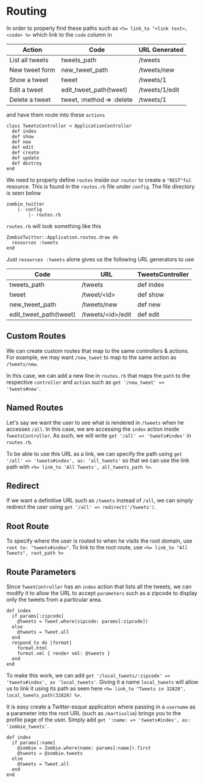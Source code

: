 # Routing

In order to properly find these paths such as `<%= link_to "<link text>, <code> %>` which link to  the `code` column in

| Action | Code | URL Generated |
| ------ | ---- | ------------- | 
| List all tweets | tweets_path | /tweets |
| New tweet form | new_tweet_path | /tweets/new |
| Show a tweet | tweet | /tweets/1 |
| Edit a tweet | edit_tweet_path(tweet) | /tweets/1/edit |
| Delete a tweet | tweet, :method => :delete | /tweets/1 |

and have them route into these `actions`

```
class TweetsController < ApplicationController
  def index
  def show
  def new
  def edit
  def create
  def update
  def destroy
end
```

We need to properly define `routes` inside our `router` to create a `"REST"ful` resource. This is found in the `routes.rb` file under `config`. The file directory is seen below

```
zombie_twitter
	|- config
    	|- routes.rb
```

`routes.rb` will look something like this

```
ZombieTwitter::Application.routes.draw do
  resources :tweets
end
```
Just `resources :tweets` alone gives us the following URL generators to use

| Code | URL | TweetsController | 
| ---- | --- | ---------------- | 
| tweets_path | /tweets | def index |
| tweet | /tweet/\<id> | def show |
| new_tweet_path | /tweets/new | def new |
| edit_tweet_path(tweet) | /tweets/\<id>/edit | def edit |

## Custom Routes

We can create custom routes that map to the same controllers & actions. For example, we may want `/new_tweet` to map to the same action as `/tweets/new`. 

In this case, we can add a new line in `routes.rb` that maps the `path` to the respective `controller` and `action` such as `get '/new_tweet' => 'tweets#new'`.

## Named Routes

Let's say we want the user to see what is rendered in `/tweets` when he accesses `/all`. In this case, we are accessing the `index` action inside `TweetsController`. As such, we will write `get '/all' => 'tweets#index'` in `routes.rb`.

To be able to use this URL as a link, we can specify the path using `get '/all' => 'tweets#index', as: 'all_tweets'` so that we can use the link path with `<%= link_to 'All Tweets', all_tweets_path %>`.

## Redirect

If we want a definitive URL such as `/tweets` instead of `/all`, we can simply redirect the user using `get '/all' => redirect('/tweets')`.

## Root Route

To specify where the user is routed to when he visits the root domain, use `root to: "tweets#index"`. To link to the root route, use `<%= link_to "All Tweets", root_path %>`

## Route Parameters

Since `TweetController` has an `index` action that lists all the tweets, we can modify it to allow the URL to accept `parameters` such as a zipcode to display only the tweets from a particular area.

```
def index
  if params[:zipcode]
    @tweets = Tweet.where(zipcode: params[:zipcode])
  else
    @tweets = Tweet.all
  end
  respond_to do |format|
    format.html
    format.xml { render xml: @tweets }
  end
end
```
To make this work, we can add `get '/local_tweets/:zipcode' => 'tweets#index', as 'local_tweets'`. Giving it a name `local_tweets` will allow us to link it using its path as seen here `<%= link_to "Tweets in 32828", local_tweets_path(32828) %>`.

It is easy create a Twitter-esque application where passing in a `username` as a parameter into the root URL (such as `/martiuslim`) brings you to the profile page of the user. Simply add `get ':name: => 'tweets#index', as: 'zombie_tweets'`.

```
def index
  if params[:name] 
    @zombie = Zombie.where(name: params[:name]).first
    @tweets = @zombie.tweets
  else
    @tweets = Tweet.all
  end
end
```
